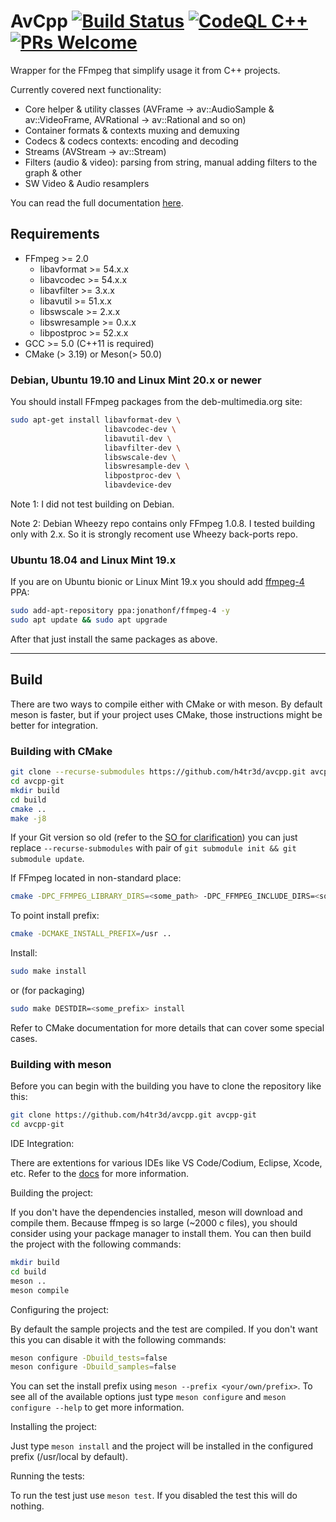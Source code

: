 # AvCpp [![Build Status](https://github.com/h4tr3d/avcpp/actions/workflows/cmake-ci.yml/badge.svg)](https://github.com/h4tr3d/avcpp/actions/workflows/cmake-ci.yml) [![CodeQL C++](https://github.com/h4tr3d/avcpp/actions/workflows/codeql.yml/badge.svg)](https://github.com/h4tr3d/avcpp/security/code-scanning) [![PRs Welcome](https://img.shields.io/badge/PRs-welcome-brightgreen.svg)](https://makeapullrequest.com)

Wrapper for the FFmpeg that simplify usage it from C++ projects.

Currently covered next functionality:

- Core helper & utility classes (AVFrame -> av::AudioSample & av::VideoFrame, AVRational -> av::Rational and so on)
- Container formats & contexts muxing and demuxing
- Codecs & codecs contexts: encoding and decoding
- Streams (AVStream -> av::Stream)
- Filters (audio & video): parsing from string, manual adding filters to the graph & other
- SW Video & Audio resamplers

You can read the full documentation [here](https://h4tr3d.github.io/avcpp/).

## Requirements

- FFmpeg >= 2.0
  - libavformat >= 54.x.x
  - libavcodec >= 54.x.x
  - libavfilter >= 3.x.x
  - libavutil >= 51.x.x
  - libswscale >= 2.x.x
  - libswresample >= 0.x.x
  - libpostproc >= 52.x.x
- GCC >= 5.0 (C++11 is required)
- CMake (> 3.19) or Meson(> 50.0)

### Debian, Ubuntu 19.10 and Linux Mint 20.x or newer

You should install FFmpeg packages from the deb-multimedia.org site:

```bash
sudo apt-get install libavformat-dev \
                     libavcodec-dev \
                     libavutil-dev \
                     libavfilter-dev \
                     libswscale-dev \
                     libswresample-dev \
                     libpostproc-dev \
                     libavdevice-dev
```

Note 1: I did not test building on Debian.

Note 2: Debian Wheezy repo contains only FFmpeg 1.0.8. I tested building only with 2.x. So it is strongly recoment use Wheezy back-ports repo.

### Ubuntu 18.04 and Linux Mint 19.x

If you are on Ubuntu bionic or Linux Mint 19.x you should add [ffmpeg-4](https://launchpad.net/~jonathonf/+archive/ubuntu/ffmpeg-4) PPA:

```bash
sudo add-apt-repository ppa:jonathonf/ffmpeg-4 -y
sudo apt update && sudo apt upgrade
```

After that  just install the same packages as above.

------

## Build

There are two ways to compile either with CMake or with meson.
By default meson is faster, but if your project uses CMake, those instructions might be better for integration.

### Building with CMake

```bash
git clone --recurse-submodules https://github.com/h4tr3d/avcpp.git avcpp-git
cd avcpp-git
mkdir build
cd build
cmake ..
make -j8
```

If your Git version so old (refer to the [SO for clarification](https://stackoverflow.com/questions/3796927/how-to-git-clone-including-submodules)) you can just
replace `--recurse-submodules` with pair of `git submodule init && git submodule update`.

If FFmpeg located in non-standard place:

```bash
cmake -DPC_FFMPEG_LIBRARY_DIRS=<some_path> -DPC_FFMPEG_INCLUDE_DIRS=<some_path> ..
```

To point install prefix:

```bash
cmake -DCMAKE_INSTALL_PREFIX=/usr ..
```

Install:

```bash
sudo make install
```

or (for packaging)

```bash
sudo make DESTDIR=<some_prefix> install
```

Refer to CMake documentation for more details that can cover some special cases.

### Building with meson

Before you can begin with the building you have to clone the repository like this:

```bash
git clone https://github.com/h4tr3d/avcpp.git avcpp-git
cd avcpp-git
```

IDE Integration:

There are extentions for various IDEs like VS Code/Codium, Eclipse, Xcode, etc.
Refer to the [docs](https://mesonbuild.com/IDE-integration.html) for more information.

Building the project:

If you don't have the dependencies installed, meson will download and compile them.
Because ffmpeg is so large (~2000 c files), you should consider using your package manager to install them.
You can then build the project with the following commands:

```bash
mkdir build
cd build
meson ..
meson compile
```

Configuring the project:

By default the sample projects and the test are compiled.
If you don't want this you can disable it with the following commands:

```bash
meson configure -Dbuild_tests=false
meson configure -Dbuild_samples=false
```

You can set the install prefix using `meson --prefix <your/own/prefix>`.
To see all of the available options just type `meson configure` and `meson configure --help` to get more information.

Installing the project:

Just type `meson install` and the project will be installed in the configured prefix (/usr/local by default).

Running the tests:

To run the test just use `meson test`.
If you disabled the test this will do nothing.
